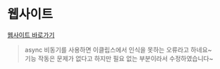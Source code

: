 # 웹사이트
[웹사이트 바로가기](http:localhost:8080/MyProject4/main.do "팀 프로젝트")

> async 비동기를 사용하면 이클립스에서 인식을 못하는 오류라고 하네요~   
기능 작동은 문제가 없다고 하지만 필요 없는 부분이라서 수정하였습니다~